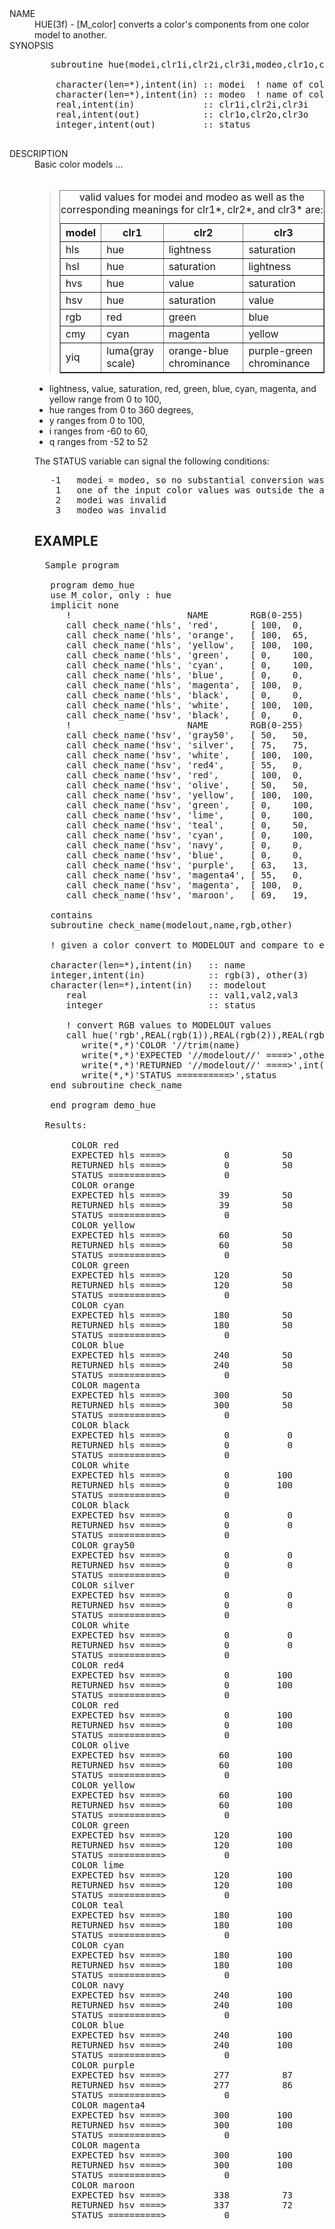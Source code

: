 <?
<body>
  <div id="Container">
    <div id="Content">
      <dl>
        <dt><a name="HUE" id="HUE">NAME</a></dt>

        <dd>HUE(3f) - [M_color] converts a color's components from one color model to another. </dd>

        <dt>SYNOPSIS</dt>

        <dd>
          <pre>
   subroutine hue(modei,clr1i,clr2i,clr3i,modeo,clr1o,clr2o,clr3o,status)

    character(len=*),intent(in) :: modei  ! name of color model of input values
    character(len=*),intent(in) :: modeo  ! name of color model of output values
    real,intent(in)             :: clr1i,clr2i,clr3i
    real,intent(out)            :: clr1o,clr2o,clr3o
    integer,intent(out)         :: status
   
</pre>
        </dd><!-- ======================================================================= -->

        <dt>DESCRIPTION</dt>

        <dd>
          Basic color models ...<br />
          <br />

          <blockquote>
            <table border="1">
              <caption class="c8">
                valid values for modei and modeo as well as the corresponding meanings for clr1*, clr2*, and clr3* are:
              </caption>

              <tr>
                <th>model</th>

                <th>clr1</th>

                <th>clr2</th>

                <th>clr3</th>
              </tr>

              <tr>
                <td>hls</td>

                <td>hue</td>

                <td>lightness</td>

                <td>saturation</td>
              </tr>

              <tr>
                <td>hsl</td>

                <td>hue</td>

                <td>saturation</td>

                <td>lightness</td>
              </tr>

              <tr>
                <td>hvs</td>

                <td>hue</td>

                <td>value</td>

                <td>saturation</td>
              </tr>

              <tr>
                <td>hsv</td>

                <td>hue</td>

                <td>saturation</td>

                <td>value</td>
              </tr>

              <tr>
                <td>rgb</td>

                <td>red</td>

                <td>green</td>

                <td>blue</td>
              </tr>

              <tr>
                <td>cmy</td>

                <td>cyan</td>

                <td>magenta</td>

                <td>yellow</td>
              </tr>

              <tr>
                <td>yiq</td>

                <td>luma(gray scale)</td>

                <td>orange-blue chrominance</td>

                <td>purple-green chrominance</td>
              </tr>
            </table>
          </blockquote>

          <ul>
            <li>lightness, value, saturation, red, green, blue, cyan, magenta, and yellow range from 0 to 100,</li>

            <li>hue ranges from 0 to 360 degrees,</li>

            <li>y ranges from 0 to 100,</li>

            <li>i ranges from -60 to 60,</li>

            <li>q ranges from -52 to 52</li>
          </ul>

          <p>The STATUS variable can signal the following conditions:</p>
          <pre>
   -1   modei = modeo, so no substantial conversion was done,
    1   one of the input color values was outside the allowable range,
    2   modei was invalid
    3   modeo was invalid
</pre>

          <h2>EXAMPLE</h2>
          <pre>
  Sample program

   program demo_hue
   use M_color, only : hue
   implicit none
      !                      NAME        RGB(0-255)            HLS(0-100)
      call check_name('hls', 'red',      [ 100,  0,    0   ], [ 0,    50,   100 ])
      call check_name('hls', 'orange',   [ 100,  65,   0   ], [ 39,   50,   100 ])
      call check_name('hls', 'yellow',   [ 100,  100,  0   ], [ 60,   50,   100 ])
      call check_name('hls', 'green',    [ 0,    100,  0   ], [ 120,  50,   100 ])
      call check_name('hls', 'cyan',     [ 0,    100,  100 ], [ 180,  50,   100 ])
      call check_name('hls', 'blue',     [ 0,    0,    100 ], [ 240,  50,   100 ])
      call check_name('hls', 'magenta',  [ 100,  0,    100 ], [ 300,  50,   100 ])
      call check_name('hls', 'black',    [ 0,    0,    0   ], [ 0,    0,    0   ])
      call check_name('hls', 'white',    [ 100,  100,  100 ], [ 0,    100,  0   ])
      call check_name('hsv', 'black',    [ 0,    0,    0   ], [ 0,    0,    0   ])
      !                      NAME        RGB(0-255)            HSV(0-100)
      call check_name('hsv', 'gray50',   [ 50,   50,   50  ], [ 0,    0,    50  ])
      call check_name('hsv', 'silver',   [ 75,   75,   75  ], [ 0,    0,    75  ])
      call check_name('hsv', 'white',    [ 100,  100,  100 ], [ 0,    0,    100 ])
      call check_name('hsv', 'red4',     [ 55,   0,    0   ], [ 0,    100,  55  ])
      call check_name('hsv', 'red',      [ 100,  0,    0   ], [ 0,    100,  100 ])
      call check_name('hsv', 'olive',    [ 50,   50,   0   ], [ 60,   100,  50  ])
      call check_name('hsv', 'yellow',   [ 100,  100,  0   ], [ 60,   100,  100 ])
      call check_name('hsv', 'green',    [ 0,    100,  0   ], [ 120,  100,  100 ])
      call check_name('hsv', 'lime',     [ 0,    100,  0   ], [ 120,  100,  100 ])
      call check_name('hsv', 'teal',     [ 0,    50,   50  ], [ 180,  100,  50  ])
      call check_name('hsv', 'cyan',     [ 0,    100,  100 ], [ 180,  100,  100 ])
      call check_name('hsv', 'navy',     [ 0,    0,    50  ], [ 240,  100,  50  ])
      call check_name('hsv', 'blue',     [ 0,    0,    100 ], [ 240,  100,  100 ])
      call check_name('hsv', 'purple',   [ 63,   13,   94  ], [ 277,  87,   94  ])
      call check_name('hsv', 'magenta4', [ 55,   0,    55  ], [ 300,  100,  55  ])
      call check_name('hsv', 'magenta',  [ 100,  0,    100 ], [ 300,  100,  100 ])
      call check_name('hsv', 'maroon',   [ 69,   19,   38  ], [ 338,  73,   69  ])

   contains
   subroutine check_name(modelout,name,rgb,other)

   ! given a color convert to MODELOUT and compare to expected values

   character(len=*),intent(in)   :: name
   integer,intent(in)            :: rgb(3), other(3)
   character(len=*),intent(in)   :: modelout
      real                       :: val1,val2,val3
      integer                    :: status

      ! convert RGB values to MODELOUT values
      call hue('rgb',REAL(rgb(1)),REAL(rgb(2)),REAL(rgb(3)),modelout,val1,val2,val3,status)
         write(*,*)'COLOR '//trim(name)
         write(*,*)'EXPECTED '//modelout//' ====&gt;',other
         write(*,*)'RETURNED '//modelout//' ====&gt;',int([val1+0.5,val2+0.5,val3+0.5])
         write(*,*)'STATUS ==========&gt;',status
   end subroutine check_name

   end program demo_hue

  Results:

       COLOR red
       EXPECTED hls ====&gt;           0          50         100
       RETURNED hls ====&gt;           0          50         100
       STATUS ==========&gt;           0
       COLOR orange
       EXPECTED hls ====&gt;          39          50         100
       RETURNED hls ====&gt;          39          50         100
       STATUS ==========&gt;           0
       COLOR yellow
       EXPECTED hls ====&gt;          60          50         100
       RETURNED hls ====&gt;          60          50         100
       STATUS ==========&gt;           0
       COLOR green
       EXPECTED hls ====&gt;         120          50         100
       RETURNED hls ====&gt;         120          50         100
       STATUS ==========&gt;           0
       COLOR cyan
       EXPECTED hls ====&gt;         180          50         100
       RETURNED hls ====&gt;         180          50         100
       STATUS ==========&gt;           0
       COLOR blue
       EXPECTED hls ====&gt;         240          50         100
       RETURNED hls ====&gt;         240          50         100
       STATUS ==========&gt;           0
       COLOR magenta
       EXPECTED hls ====&gt;         300          50         100
       RETURNED hls ====&gt;         300          50         100
       STATUS ==========&gt;           0
       COLOR black
       EXPECTED hls ====&gt;           0           0           0
       RETURNED hls ====&gt;           0           0           0
       STATUS ==========&gt;           0
       COLOR white
       EXPECTED hls ====&gt;           0         100           0
       RETURNED hls ====&gt;           0         100           0
       STATUS ==========&gt;           0
       COLOR black
       EXPECTED hsv ====&gt;           0           0           0
       RETURNED hsv ====&gt;           0           0           0
       STATUS ==========&gt;           0
       COLOR gray50
       EXPECTED hsv ====&gt;           0           0          50
       RETURNED hsv ====&gt;           0           0          50
       STATUS ==========&gt;           0
       COLOR silver
       EXPECTED hsv ====&gt;           0           0          75
       RETURNED hsv ====&gt;           0           0          75
       STATUS ==========&gt;           0
       COLOR white
       EXPECTED hsv ====&gt;           0           0         100
       RETURNED hsv ====&gt;           0           0         100
       STATUS ==========&gt;           0
       COLOR red4
       EXPECTED hsv ====&gt;           0         100          55
       RETURNED hsv ====&gt;           0         100          55
       STATUS ==========&gt;           0
       COLOR red
       EXPECTED hsv ====&gt;           0         100         100
       RETURNED hsv ====&gt;           0         100         100
       STATUS ==========&gt;           0
       COLOR olive
       EXPECTED hsv ====&gt;          60         100          50
       RETURNED hsv ====&gt;          60         100          50
       STATUS ==========&gt;           0
       COLOR yellow
       EXPECTED hsv ====&gt;          60         100         100
       RETURNED hsv ====&gt;          60         100         100
       STATUS ==========&gt;           0
       COLOR green
       EXPECTED hsv ====&gt;         120         100         100
       RETURNED hsv ====&gt;         120         100         100
       STATUS ==========&gt;           0
       COLOR lime
       EXPECTED hsv ====&gt;         120         100         100
       RETURNED hsv ====&gt;         120         100         100
       STATUS ==========&gt;           0
       COLOR teal
       EXPECTED hsv ====&gt;         180         100          50
       RETURNED hsv ====&gt;         180         100          50
       STATUS ==========&gt;           0
       COLOR cyan
       EXPECTED hsv ====&gt;         180         100         100
       RETURNED hsv ====&gt;         180         100         100
       STATUS ==========&gt;           0
       COLOR navy
       EXPECTED hsv ====&gt;         240         100          50
       RETURNED hsv ====&gt;         240         100          50
       STATUS ==========&gt;           0
       COLOR blue
       EXPECTED hsv ====&gt;         240         100         100
       RETURNED hsv ====&gt;         240         100         100
       STATUS ==========&gt;           0
       COLOR purple
       EXPECTED hsv ====&gt;         277          87          94
       RETURNED hsv ====&gt;         277          86          94
       STATUS ==========&gt;           0
       COLOR magenta4
       EXPECTED hsv ====&gt;         300         100          55
       RETURNED hsv ====&gt;         300         100          55
       STATUS ==========&gt;           0
       COLOR magenta
       EXPECTED hsv ====&gt;         300         100         100
       RETURNED hsv ====&gt;         300         100         100
       STATUS ==========&gt;           0
       COLOR maroon
       EXPECTED hsv ====&gt;         338          73          69
       RETURNED hsv ====&gt;         337          72          69
       STATUS ==========&gt;           0
</pre>
        </dd>

      </dl>
    </div>
  </div>
</body>
